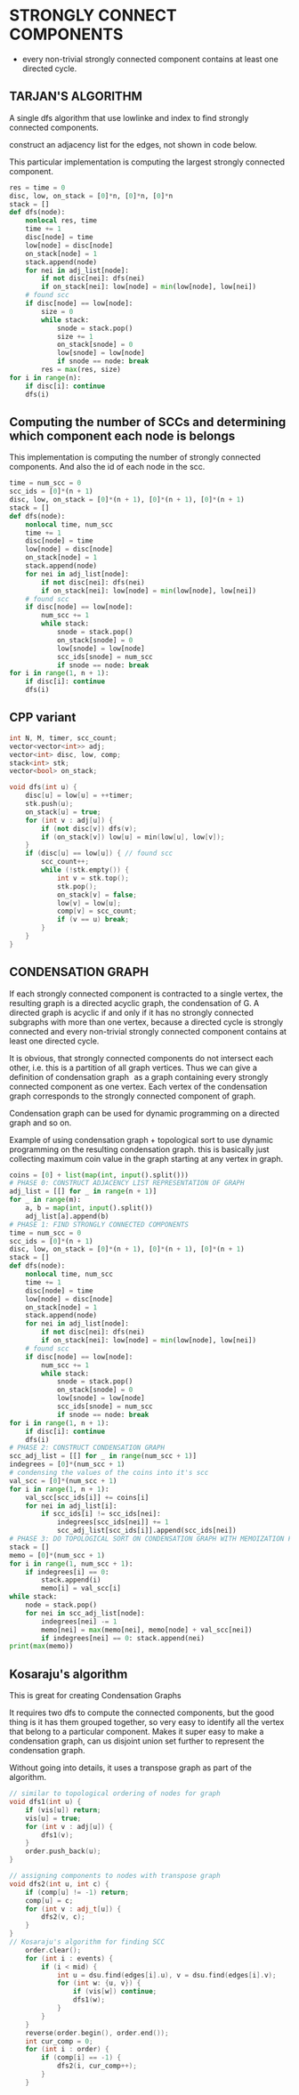 # STRONGLY CONNECT COMPONENTS

- every non-trivial strongly connected component contains at least one directed cycle.

## TARJAN'S ALGORITHM

A single dfs algorithm that use lowlinke and index to find strongly connected components.

construct an  adjacency list for the edges, not shown in code below. 

This particular implementation is computing the largest strongly connected component.

```py
res = time = 0
disc, low, on_stack = [0]*n, [0]*n, [0]*n
stack = []
def dfs(node):
    nonlocal res, time
    time += 1
    disc[node] = time
    low[node] = disc[node]
    on_stack[node] = 1
    stack.append(node)
    for nei in adj_list[node]:
        if not disc[nei]: dfs(nei)
        if on_stack[nei]: low[node] = min(low[node], low[nei])
    # found scc
    if disc[node] == low[node]:
        size = 0
        while stack:
            snode = stack.pop()
            size += 1
            on_stack[snode] = 0
            low[snode] = low[node]
            if snode == node: break
        res = max(res, size)
for i in range(n):
    if disc[i]: continue
    dfs(i)
```

## Computing the number of SCCs and determining which component each node is belongs

This implementation is computing the number of strongly connected components. And also the id of each node in the scc.

```py
time = num_scc = 0
scc_ids = [0]*(n + 1)
disc, low, on_stack = [0]*(n + 1), [0]*(n + 1), [0]*(n + 1)
stack = []
def dfs(node):
    nonlocal time, num_scc
    time += 1
    disc[node] = time
    low[node] = disc[node]
    on_stack[node] = 1
    stack.append(node)
    for nei in adj_list[node]:
        if not disc[nei]: dfs(nei)
        if on_stack[nei]: low[node] = min(low[node], low[nei])
    # found scc
    if disc[node] == low[node]:
        num_scc += 1
        while stack:
            snode = stack.pop()
            on_stack[snode] = 0
            low[snode] = low[node]
            scc_ids[snode] = num_scc
            if snode == node: break
for i in range(1, n + 1):
    if disc[i]: continue
    dfs(i)
```

## CPP variant

```cpp
int N, M, timer, scc_count;
vector<vector<int>> adj;
vector<int> disc, low, comp;
stack<int> stk;
vector<bool> on_stack;

void dfs(int u) {
    disc[u] = low[u] = ++timer;
    stk.push(u);
    on_stack[u] = true;
    for (int v : adj[u]) {
        if (not disc[v]) dfs(v);
        if (on_stack[v]) low[u] = min(low[u], low[v]);
    }
    if (disc[u] == low[u]) { // found scc
        scc_count++;
        while (!stk.empty()) {
            int v = stk.top();
            stk.pop();
            on_stack[v] = false;
            low[v] = low[u];
            comp[v] = scc_count;
            if (v == u) break;
        }
    }
}
```

## CONDENSATION GRAPH

If each strongly connected component is contracted to a single vertex, the resulting graph is a directed acyclic graph, the condensation of G. A directed graph is acyclic if and only if it has no strongly connected subgraphs with more than one vertex, because a directed cycle is strongly connected and every non-trivial strongly connected component contains at least one directed cycle.

It is obvious, that strongly connected components do not intersect each other, i.e. this is a partition of all graph vertices. Thus we can give a definition of condensation graph  
as a graph containing every strongly connected component as one vertex. Each vertex of the condensation graph corresponds to the strongly connected component of graph.

Condensation graph can be used for dynamic programming on a directed graph and so on.

Example of using condensation graph + topological sort to use dynamic programming on the resulting condensation graph.  this is basically just collecting maximum coin value in the graph starting at any vertex in graph.  

```py
coins = [0] + list(map(int, input().split()))
# PHASE 0: CONSTRUCT ADJACENCY LIST REPRESENTATION OF GRAPH
adj_list = [[] for _ in range(n + 1)]
for _ in range(m):
    a, b = map(int, input().split())
    adj_list[a].append(b)
# PHASE 1: FIND STRONGLY CONNECTED COMPONENTS
time = num_scc = 0
scc_ids = [0]*(n + 1)
disc, low, on_stack = [0]*(n + 1), [0]*(n + 1), [0]*(n + 1)
stack = []
def dfs(node):
    nonlocal time, num_scc
    time += 1
    disc[node] = time
    low[node] = disc[node]
    on_stack[node] = 1
    stack.append(node)
    for nei in adj_list[node]:
        if not disc[nei]: dfs(nei)
        if on_stack[nei]: low[node] = min(low[node], low[nei])
    # found scc
    if disc[node] == low[node]:
        num_scc += 1
        while stack:
            snode = stack.pop()
            on_stack[snode] = 0
            low[snode] = low[node]
            scc_ids[snode] = num_scc
            if snode == node: break
for i in range(1, n + 1):
    if disc[i]: continue
    dfs(i)
# PHASE 2: CONSTRUCT CONDENSATION GRAPH
scc_adj_list = [[] for _ in range(num_scc + 1)]
indegrees = [0]*(num_scc + 1)
# condensing the values of the coins into it's scc
val_scc = [0]*(num_scc + 1)
for i in range(1, n + 1):
    val_scc[scc_ids[i]] += coins[i]
    for nei in adj_list[i]:
        if scc_ids[i] != scc_ids[nei]:
            indegrees[scc_ids[nei]] += 1
            scc_adj_list[scc_ids[i]].append(scc_ids[nei])
# PHASE 3: DO TOPOLOGICAL SORT ON CONDENSATION GRAPH WITH MEMOIZATION FOR MOST COINS COLLECTED IN EACH NODE IN CONDENSATION GRAPH
stack = []
memo = [0]*(num_scc + 1)
for i in range(1, num_scc + 1):
    if indegrees[i] == 0:
        stack.append(i)
        memo[i] = val_scc[i]
while stack:
    node = stack.pop()
    for nei in scc_adj_list[node]:
        indegrees[nei] -= 1
        memo[nei] = max(memo[nei], memo[node] + val_scc[nei])
        if indegrees[nei] == 0: stack.append(nei)
print(max(memo))
```


## Kosaraju's algorithm 

This is great for creating Condensation Graphs

It requires two dfs to compute the connected components, but the good thing is it has them grouped together, so very easy to identify all the vertex that belong to a particular component. Makes it super easy to make a condensation graph, can us disjoint union set further to represent the condensation graph.

Without going into details, it uses a transpose graph as part of the algorithm.

```cpp
// similar to topological ordering of nodes for graph
void dfs1(int u) {
	if (vis[u]) return;
	vis[u] = true;
	for (int v : adj[u]) {
		dfs1(v);
	}
	order.push_back(u);
}

// assigning components to nodes with transpose graph
void dfs2(int u, int c) {
	if (comp[u] != -1) return;
	comp[u] = c;
	for (int v : adj_t[u]) {
		dfs2(v, c);
	}
}
// Kosaraju's algorithm for finding SCC
	order.clear();
	for (int i : events) {
		if (i < mid) {
			int u = dsu.find(edges[i].u), v = dsu.find(edges[i].v);
			for (int w: {u, v}) {
				if (vis[w]) continue;
				dfs1(w);
			}
		}
	}
	reverse(order.begin(), order.end());
	int cur_comp = 0;
	for (int i : order) {
		if (comp[i] == -1) {
			dfs2(i, cur_comp++);
		}
	}
```